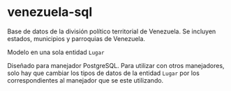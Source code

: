 venezuela-sql
=============

Base de datos de la división político territorial de Venezuela. Se incluyen estados, municipios y parroquias de Venezuela.

Modelo en una sola entidad `Lugar`

Diseñado para manejador PostgreSQL. Para utilizar con otros manejadores, solo hay que cambiar los tipos de datos de la entidad `Lugar` por los correspondientes al manejador que se este utilizando.
